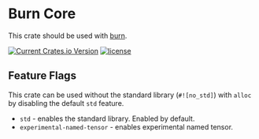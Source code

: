 # Burn Core

This crate should be used with [burn](https://github.com/burn-rs/burn).

[![Current Crates.io Version](https://img.shields.io/crates/v/burn-core.svg)](https://crates.io/crates/burn-core)
[![license](https://shields.io/badge/license-MIT%2FApache--2.0-blue)](https://github.com/burn-rs/burn-core/blob/master/README.md)


## Feature Flags

This crate can be used without the standard library (`#![no_std]`) with `alloc` by disabling
the default `std` feature.

* `std` - enables the standard library. Enabled by default.
* `experimental-named-tensor` - enables experimental named tensor.
